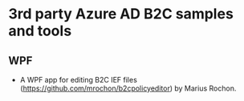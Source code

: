 # 3rd party Azure AD B2C samples and tools

## WPF

* A WPF app for editing B2C IEF files (https://github.com/mrochon/b2cpolicyeditor) by Marius Rochon.
